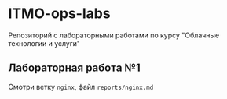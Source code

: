 # ITMO-ops-labs

Репозиторий с лабораторными работами по курсу "Облачные технологии и услуги'

## Лабораторная работа №1
Смотри ветку `nginx`, файл `reports/nginx.md`